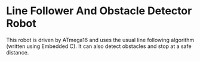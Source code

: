 # Line Follower And Obstacle Detector Robot
This robot is driven by ATmega16 and uses the usual line following algorithm (written using Embedded C). It can also detect obstacles and stop at a safe distance.

